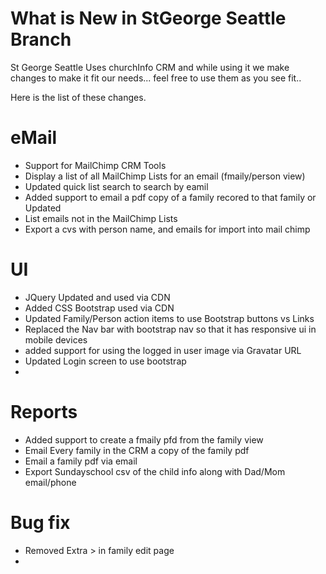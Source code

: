 What is New in StGeorge Seattle Branch
====================================================

St George Seattle Uses churchInfo CRM and while using it we make changes to make it fit our needs... feel free to use them as you see fit..

Here is the list of these changes.


eMail 
========
- Support for MailChimp CRM Tools
- Display a list of all MailChimp Lists for an email (fmaily/person view)
- Updated quick list search to search by eamil 
- Added support to email a pdf copy of a family recored to that family or Updated
- List emails not in the MailChimp Lists
- Export a cvs with person name, and emails for import into mail chimp 

UI 
=======
- JQuery Updated and used via CDN 
- Added CSS Bootstrap used via CDN
- Updated Family/Person action items to use Bootstrap buttons vs Links
- Replaced the Nav bar with bootstrap nav so that it has responsive ui in mobile devices
- added support for using the logged in user image via Gravatar URL
- Updated Login screen to use bootstrap
- 
Reports
======= 
- Added support to create a fmaily pfd from the family view
- Email Every family in the CRM a copy of the family pdf
- Email a family pdf via email 
- Export Sundayschool csv of the child info along with Dad/Mom email/phone

Bug fix
=====
- Removed Extra > in family edit page
- 


